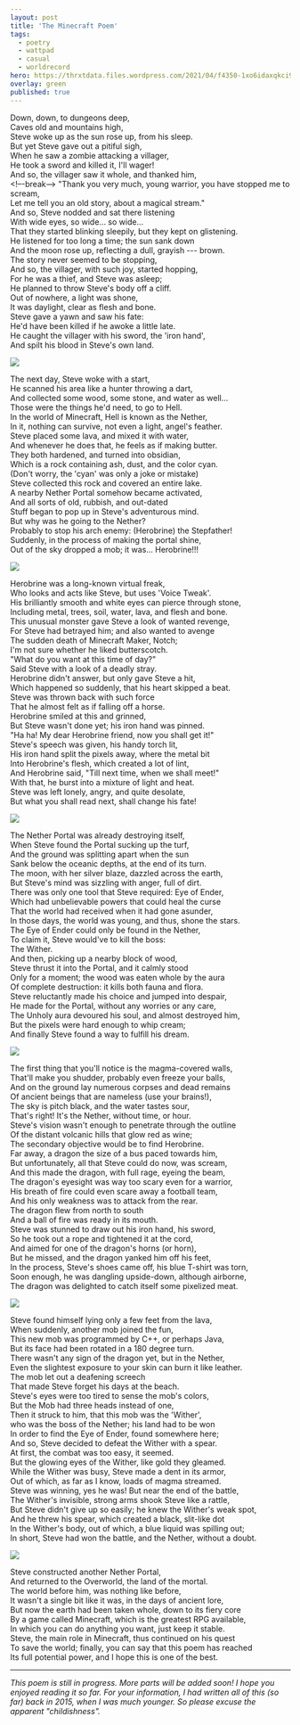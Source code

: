 ```yaml
---
layout: post
title: 'The Minecraft Poem'
tags:
  - poetry
  - wattpad
  - casual
  - worldrecord
hero: https://thrxtdata.files.wordpress.com/2021/04/f4350-1xo6idaxqkci9gxwnqrpdhg.jpeg?w=1140&h=641
overlay: green
published: true
---
```


Down, down, to dungeons deep,\
Caves old and mountains high,\
Steve woke up as the sun rose up, from his sleep.\
But yet Steve gave out a pitiful sigh,\
When he saw a zombie attacking a villager,\
He took a sword and killed it, I'll wager!\
And so, the villager saw it whole, and thanked him,\
<!–-break-–>
"Thank you very much, young warrior, you have stopped me to scream,\
Let me tell you an old story, about a magical stream."\
And so, Steve nodded and sat there listening\
With wide eyes, so wide... so wide...\
That they started blinking sleepily, but they kept on glistening.\
He listened for too long a time; the sun sank down\
And the moon rose up, reflecting a dull, grayish --- brown.\
The story never seemed to be stopping,\
And so, the villager, with such joy, started hopping,\
For he was a thief, and Steve was asleep;\
He planned to throw Steve's body off a cliff.\
Out of nowhere, a light was shone,\
It was daylight, clear as flesh and bone.\
Steve gave a yawn and saw his fate:\
He'd have been killed if he awoke a little late.\
He caught the villager with his sword, the 'iron hand',\
And spilt his blood in Steve's own land.

![](https://thrxtdata.files.wordpress.com/2021/04/7bd49-16xkql1epc8urmkozwuxnuq.jpeg)

The next day, Steve woke with a start,\
He scanned his area like a hunter throwing a dart,\
And collected some wood, some stone, and water as well...\
Those were the things he'd need, to go to Hell.\
In the world of Minecraft, Hell is known as the Nether,\
In it, nothing can survive, not even a light, angel's feather.\
Steve placed some lava, and mixed it with water,\
And whenever he does that, he feels as if making butter.\
They both hardened, and turned into obsidian,\
Which is a rock containing ash, dust, and the color cyan.\
(Don't worry, the 'cyan' was only a joke or mistake)\
Steve collected this rock and covered an entire lake.\
A nearby Nether Portal somehow became activated,\
And all sorts of old, rubbish, and out-dated\
Stuff began to pop up in Steve's adventurous mind.\
But why was he going to the Nether?\
Probably to stop his arch enemy: (Herobrine) the Stepfather!\
Suddenly, in the process of making the portal shine,\
Out of the sky dropped a mob; it was... Herobrine!!!

![](https://thrxtdata.files.wordpress.com/2021/04/7afad-1k6vozxvc26_jc3kmzqr0xa.png)

Herobrine was a long-known virtual freak,\
Who looks and acts like Steve, but uses 'Voice Tweak'.\
His brilliantly smooth and white eyes can pierce through stone,\
Including metal, trees, soil, water, lava, and flesh and bone.\
This unusual monster gave Steve a look of wanted revenge,\
For Steve had betrayed him; and also wanted to avenge\
The sudden death of Minecraft Maker, Notch;\
I'm not sure whether he liked butterscotch.\
"What do you want at this time of day?"\
Said Steve with a look of a deadly stray.\
Herobrine didn't answer, but only gave Steve a hit,\
Which happened so suddenly, that his heart skipped a beat.\
Steve was thrown back with such force\
That he almost felt as if falling off a horse.\
Herobrine smiled at this and grinned,\
But Steve wasn't done yet; his iron hand was pinned.\
"Ha ha! My dear Herobrine friend, now you shall get it!"\
Steve's speech was given, his handy torch lit,\
His iron hand split the pixels away, where the metal bit\
Into Herobrine's flesh, which created a lot of lint,\
And Herobrine said, "Till next time, when we shall meet!"\
With that, he burst into a mixture of light and heat.\
Steve was left lonely, angry, and quite desolate,\
But what you shall read next, shall change his fate!

![](https://thrxtdata.files.wordpress.com/2021/04/6391c-1l-qyedyie8hlbb5mbwn8ug.png)

The Nether Portal was already destroying itself,\
When Steve found the Portal sucking up the turf,\
And the ground was splitting apart when the sun\
Sank below the oceanic depths, at the end of its turn.\
The moon, with her silver blaze, dazzled across the earth,\
But Steve's mind was sizzling with anger, full of dirt.\
There was only one tool that Steve required: Eye of Ender,\
Which had unbelievable powers that could heal the curse\
That the world had received when it had gone asunder,\
In those days, the world was young, and thus, shone the stars.\
The Eye of Ender could only be found in the Nether,\
To claim it, Steve would've to kill the boss:\
The Wither.\
And then, picking up a nearby block of wood,\
Steve thrust it into the Portal, and it calmly stood\
Only for a moment; the wood was eaten whole by the aura\
Of complete destruction: it kills both fauna and flora.\
Steve reluctantly made his choice and jumped into despair,\
He made for the Portal, without any worries or any care,\
The Unholy aura devoured his soul, and almost destroyed him,\
But the pixels were hard enough to whip cream;\
And finally Steve found a way to fulfill his dream.

![](https://thrxtdata.files.wordpress.com/2021/04/c942a-13bbqcj_abvqj2r4pmgyrig.jpeg)

The first thing that you'll notice is the magma-covered walls,\
That'll make you shudder, probably even freeze your balls,\
And on the ground lay numerous corpses and dead remains\
Of ancient beings that are nameless (use your brains!),\
The sky is pitch black, and the water tastes sour,\
That's right! It's the Nether, without time, or hour.\
Steve's vision wasn't enough to penetrate through the outline\
Of the distant volcanic hills that glow red as wine;\
The secondary objective would be to find Herobrine.\
Far away, a dragon the size of a bus paced towards him,\
But unfortunately, all that Steve could do now, was scream,\
And this made the dragon, with full rage, eyeing the beam,\
The dragon's eyesight was way too scary even for a warrior,\
His breath of fire could even scare away a football team,\
And his only weakness was to attack from the rear.\
The dragon flew from north to south\
And a ball of fire was ready in its mouth.\
Steve was stunned to draw out his iron hand, his sword,\
So he took out a rope and tightened it at the cord,\
And aimed for one of the dragon's horns (or horn),\
But he missed, and the dragon yanked him off his feet,\
In the process, Steve's shoes came off, his blue T-shirt was torn,\
Soon enough, he was dangling upside-down, although airborne,\
The dragon was delighted to catch itself some pixelized meat.

![](https://thrxtdata.files.wordpress.com/2021/04/45c51-17rs6aueyazqpmouftxqtfg.png)

Steve found himself lying only a few feet from the lava,\
When suddenly, another mob joined the fun,\
This new mob was programmed by C++, or perhaps Java,\
But its face had been rotated in a 180 degree turn.\
There wasn't any sign of the dragon yet, but in the Nether,\
Even the slightest exposure to your skin can burn it like leather.\
The mob let out a deafening screech\
That made Steve forget his days at the beach.\
Steve's eyes were too tired to sense the mob's colors,\
But the Mob had three heads instead of one,\
Then it struck to him, that this mob was the 'Wither',\
who was the boss of the Nether; his land had to be won\
In order to find the Eye of Ender, found somewhere here;\
And so, Steve decided to defeat the Wither with a spear.\
At first, the combat was too easy, it seemed.\
But the glowing eyes of the Wither, like gold they gleamed.\
While the Wither was busy, Steve made a dent in its armor,\
Out of which, as far as I know, loads of magma streamed.\
Steve was winning, yes he was! But near the end of the battle,\
The Wither's invisible, strong arms shook Steve like a rattle,\
But Steve didn't give up so easily; he knew the Wither's weak spot,\
And he threw his spear, which created a black, slit-like dot\
In the Wither's body, out of which, a blue liquid was spilling out;\
In short, Steve had won the battle, and the Nether, without a doubt.

![](https://thrxtdata.files.wordpress.com/2021/04/a5b4f-17q2_3jtgtygya8yf9dkcpa.jpeg)

Steve constructed another Nether Portal,\
And returned to the Overworld, the land of the mortal.\
The world before him, was nothing like before,\
It wasn't a single bit like it was, in the days of ancient lore,\
But now the earth had been taken whole, down to its fiery core\
By a game called Minecraft, which is the greatest RPG available,\
In which you can do anything you want, just keep it stable.\
Steve, the main role in Minecraft, thus continued on his quest\
To save the world; finally, you can say that this poem has reached\
Its full potential power, and I hope this is one of the best.

* * * * *

*This poem is still in progress. More parts will be added soon! I hope you enjoyed reading it so far. For your information, I had written all of this (so far) back in 2015, when I was much younger. So please excuse the apparent "childishness".*
